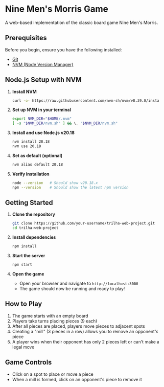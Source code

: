 # Nine Men's Morris Game

A web-based implementation of the classic board game Nine Men's Morris.

## Prerequisites

Before you begin, ensure you have the following installed:
- [Git](https://git-scm.com/)
- [NVM (Node Version Manager)](https://github.com/nvm-sh/nvm)

## Node.js Setup with NVM

1. **Install NVM**
   ```bash
   curl -o- https://raw.githubusercontent.com/nvm-sh/nvm/v0.39.0/install.sh | bash
   ```

2. **Set up NVM in your terminal**
   ```bash
   export NVM_DIR="$HOME/.nvm"
   [ -s "$NVM_DIR/nvm.sh" ] && \. "$NVM_DIR/nvm.sh"
   ```

3. **Install and use Node.js v20.18**
   ```bash
   nvm install 20.18
   nvm use 20.18
   ```

4. **Set as default (optional)**
   ```bash
   nvm alias default 20.18
   ```

5. **Verify installation**
   ```bash
   node --version   # Should show v20.18.x
   npm --version    # Should show the latest npm version
   ```



## Getting Started

1. **Clone the repository**
   ```bash
   git clone https://github.com/your-username/trilha-web-project.git
   cd trilha-web-project
   ```

2. **Install dependencies**
   ```bash
   npm install
   ```

3. **Start the server**
   ```bash
   npm start
   ```

4. **Open the game**
   - Open your browser and navigate to `http://localhost:3000`
   - The game should now be running and ready to play!

## How to Play

1. The game starts with an empty board
2. Players take turns placing pieces (9 each)
3. After all pieces are placed, players move pieces to adjacent spots
4. Creating a "mill" (3 pieces in a row) allows you to remove an opponent's piece
5. A player wins when their opponent has only 2 pieces left or can't make a legal move

## Game Controls

- Click on a spot to place or move a piece
- When a mill is formed, click on an opponent's piece to remove it
